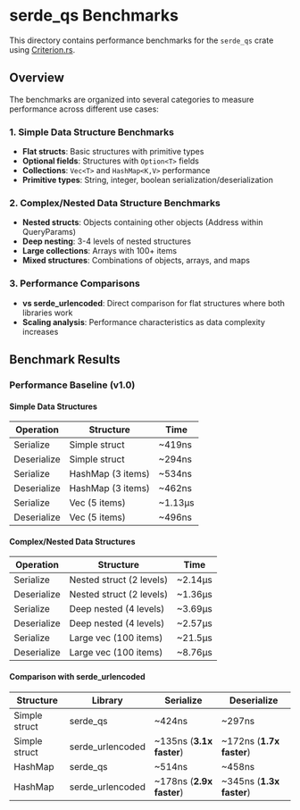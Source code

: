 # serde_qs Benchmarks

This directory contains performance benchmarks for the `serde_qs` crate using [Criterion.rs](https://github.com/bheisler/criterion.rs).

## Overview

The benchmarks are organized into several categories to measure performance across different use cases:

### 1. Simple Data Structure Benchmarks
- **Flat structs**: Basic structures with primitive types
- **Optional fields**: Structures with `Option<T>` fields  
- **Collections**: `Vec<T>` and `HashMap<K,V>` performance
- **Primitive types**: String, integer, boolean serialization/deserialization

### 2. Complex/Nested Data Structure Benchmarks
- **Nested structs**: Objects containing other objects (Address within QueryParams)
- **Deep nesting**: 3-4 levels of nested structures
- **Large collections**: Arrays with 100+ items
- **Mixed structures**: Combinations of objects, arrays, and maps

### 3. Performance Comparisons
- **vs serde_urlencoded**: Direct comparison for flat structures where both libraries work
- **Scaling analysis**: Performance characteristics as data complexity increases


## Benchmark Results

### Performance Baseline (v1.0)

#### Simple Data Structures
| Operation | Structure | Time |
|-----------|-----------|------|
| Serialize | Simple struct | ~419ns |
| Deserialize | Simple struct | ~294ns |
| Serialize | HashMap (3 items) | ~534ns |
| Deserialize | HashMap (3 items) | ~462ns |
| Serialize | Vec (5 items) | ~1.13μs |
| Deserialize | Vec (5 items) | ~496ns |

#### Complex/Nested Data Structures
| Operation | Structure | Time |
|-----------|-----------|------|
| Serialize | Nested struct (2 levels) | ~2.14μs |
| Deserialize | Nested struct (2 levels) | ~1.36μs |
| Serialize | Deep nested (4 levels) | ~3.69μs |
| Deserialize | Deep nested (4 levels) | ~2.57μs |
| Serialize | Large vec (100 items) | ~21.5μs |
| Deserialize | Large vec (100 items) | ~8.76μs |

#### Comparison with serde_urlencoded
| Structure | Library | Serialize | Deserialize |
|-----------|---------|-----------|-------------|
| Simple struct | serde_qs | ~424ns | ~297ns |
| Simple struct | serde_urlencoded | ~135ns (**3.1x faster**) | ~172ns (**1.7x faster**) |
| HashMap | serde_qs | ~514ns | ~458ns |
| HashMap | serde_urlencoded | ~178ns (**2.9x faster**) | ~345ns (**1.3x faster**) |
